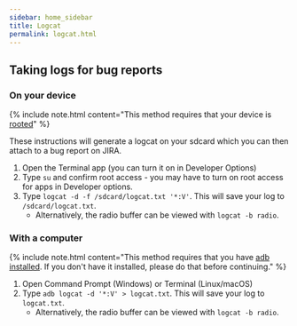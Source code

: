 ```yaml
---
sidebar: home_sidebar
title: Logcat
permalink: logcat.html
---
```


## Taking logs for bug reports

### On your device

{% include note.html content="This method requires that your device is [rooted](https://download.lineageos.org/extras)" %}

These instructions will generate a logcat on your sdcard which you can then attach to a bug report on JIRA.

1. Open the Terminal app (you can turn it on in Developer Options)
2. Type `su` and confirm root access - you may have to turn on root access for apps in Developer options.
3. Type `logcat -d -f /sdcard/logcat.txt '*:V'`. This will save your log to `/sdcard/logcat.txt`.
    * Alternatively, the radio buffer can be viewed with `logcat -b radio`.

### With a computer

{% include note.html content="This method requires that you have [adb installed](/adb_fastboot_guide.html#installing-adb-and-fastboot).
If you don't have it installed, please do that before continuing." %}

1. Open Command Prompt (Windows) or Terminal (Linux/macOS)
2. Type `adb logcat -d '*:V' > logcat.txt`. This will save your log to `logcat.txt`.
    * Alternatively, the radio buffer can be viewed with `logcat -b radio`.

